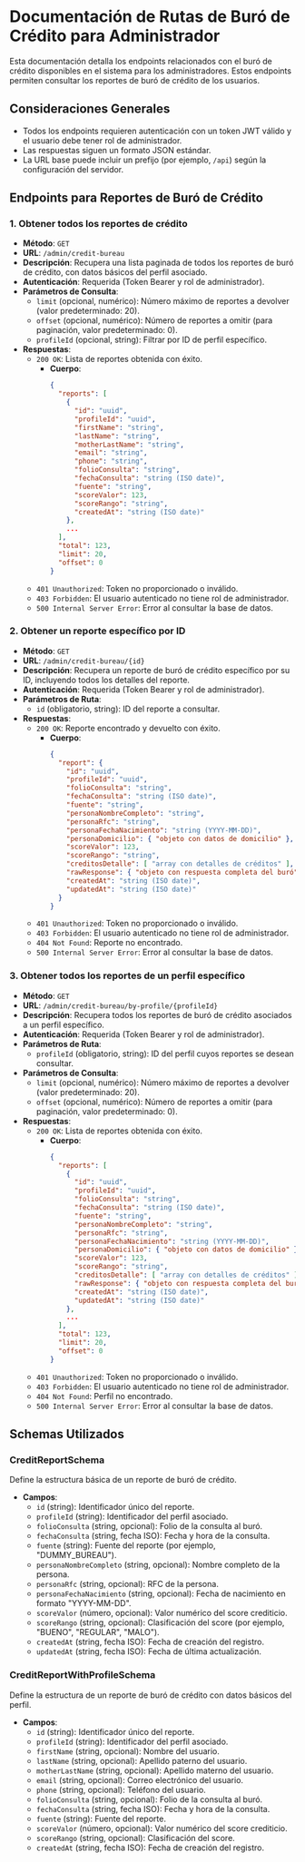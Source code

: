 # Documentación de Rutas de Buró de Crédito para Administrador

Esta documentación detalla los endpoints relacionados con el buró de crédito disponibles en el sistema para los administradores. Estos endpoints permiten consultar los reportes de buró de crédito de los usuarios.

## Consideraciones Generales

- Todos los endpoints requieren autenticación con un token JWT válido y el usuario debe tener rol de administrador.
- Las respuestas siguen un formato JSON estándar.
- La URL base puede incluir un prefijo (por ejemplo, `/api`) según la configuración del servidor.

## Endpoints para Reportes de Buró de Crédito

### 1. Obtener todos los reportes de crédito
- **Método**: `GET`
- **URL**: `/admin/credit-bureau`
- **Descripción**: Recupera una lista paginada de todos los reportes de buró de crédito, con datos básicos del perfil asociado.
- **Autenticación**: Requerida (Token Bearer y rol de administrador).
- **Parámetros de Consulta**:
  - `limit` (opcional, numérico): Número máximo de reportes a devolver (valor predeterminado: 20).
  - `offset` (opcional, numérico): Número de reportes a omitir (para paginación, valor predeterminado: 0).
  - `profileId` (opcional, string): Filtrar por ID de perfil específico.
- **Respuestas**:
  - `200 OK`: Lista de reportes obtenida con éxito.
    - **Cuerpo**: 
      ```json
      {
        "reports": [
          {
            "id": "uuid",
            "profileId": "uuid",
            "firstName": "string",
            "lastName": "string",
            "motherLastName": "string",
            "email": "string",
            "phone": "string",
            "folioConsulta": "string",
            "fechaConsulta": "string (ISO date)",
            "fuente": "string",
            "scoreValor": 123,
            "scoreRango": "string",
            "createdAt": "string (ISO date)"
          },
          ...
        ],
        "total": 123,
        "limit": 20,
        "offset": 0
      }
      ```
  - `401 Unauthorized`: Token no proporcionado o inválido.
  - `403 Forbidden`: El usuario autenticado no tiene rol de administrador.
  - `500 Internal Server Error`: Error al consultar la base de datos.

### 2. Obtener un reporte específico por ID
- **Método**: `GET`
- **URL**: `/admin/credit-bureau/{id}`
- **Descripción**: Recupera un reporte de buró de crédito específico por su ID, incluyendo todos los detalles del reporte.
- **Autenticación**: Requerida (Token Bearer y rol de administrador).
- **Parámetros de Ruta**:
  - `id` (obligatorio, string): ID del reporte a consultar.
- **Respuestas**:
  - `200 OK`: Reporte encontrado y devuelto con éxito.
    - **Cuerpo**: 
      ```json
      {
        "report": {
          "id": "uuid",
          "profileId": "uuid",
          "folioConsulta": "string",
          "fechaConsulta": "string (ISO date)",
          "fuente": "string",
          "personaNombreCompleto": "string",
          "personaRfc": "string",
          "personaFechaNacimiento": "string (YYYY-MM-DD)",
          "personaDomicilio": { "objeto con datos de domicilio" },
          "scoreValor": 123,
          "scoreRango": "string",
          "creditosDetalle": [ "array con detalles de créditos" ],
          "rawResponse": { "objeto con respuesta completa del buró" },
          "createdAt": "string (ISO date)",
          "updatedAt": "string (ISO date)"
        }
      }
      ```
  - `401 Unauthorized`: Token no proporcionado o inválido.
  - `403 Forbidden`: El usuario autenticado no tiene rol de administrador.
  - `404 Not Found`: Reporte no encontrado.
  - `500 Internal Server Error`: Error al consultar la base de datos.

### 3. Obtener todos los reportes de un perfil específico
- **Método**: `GET`
- **URL**: `/admin/credit-bureau/by-profile/{profileId}`
- **Descripción**: Recupera todos los reportes de buró de crédito asociados a un perfil específico.
- **Autenticación**: Requerida (Token Bearer y rol de administrador).
- **Parámetros de Ruta**:
  - `profileId` (obligatorio, string): ID del perfil cuyos reportes se desean consultar.
- **Parámetros de Consulta**:
  - `limit` (opcional, numérico): Número máximo de reportes a devolver (valor predeterminado: 20).
  - `offset` (opcional, numérico): Número de reportes a omitir (para paginación, valor predeterminado: 0).
- **Respuestas**:
  - `200 OK`: Lista de reportes obtenida con éxito.
    - **Cuerpo**: 
      ```json
      {
        "reports": [
          {
            "id": "uuid",
            "profileId": "uuid",
            "folioConsulta": "string",
            "fechaConsulta": "string (ISO date)",
            "fuente": "string",
            "personaNombreCompleto": "string",
            "personaRfc": "string",
            "personaFechaNacimiento": "string (YYYY-MM-DD)",
            "personaDomicilio": { "objeto con datos de domicilio" },
            "scoreValor": 123,
            "scoreRango": "string",
            "creditosDetalle": [ "array con detalles de créditos" ],
            "rawResponse": { "objeto con respuesta completa del buró" },
            "createdAt": "string (ISO date)",
            "updatedAt": "string (ISO date)"
          },
          ...
        ],
        "total": 123,
        "limit": 20,
        "offset": 0
      }
      ```
  - `401 Unauthorized`: Token no proporcionado o inválido.
  - `403 Forbidden`: El usuario autenticado no tiene rol de administrador.
  - `404 Not Found`: Perfil no encontrado.
  - `500 Internal Server Error`: Error al consultar la base de datos.

## Schemas Utilizados

### CreditReportSchema
Define la estructura básica de un reporte de buró de crédito.
- **Campos**:
  - `id` (string): Identificador único del reporte.
  - `profileId` (string): Identificador del perfil asociado.
  - `folioConsulta` (string, opcional): Folio de la consulta al buró.
  - `fechaConsulta` (string, fecha ISO): Fecha y hora de la consulta.
  - `fuente` (string): Fuente del reporte (por ejemplo, "DUMMY_BUREAU").
  - `personaNombreCompleto` (string, opcional): Nombre completo de la persona.
  - `personaRfc` (string, opcional): RFC de la persona.
  - `personaFechaNacimiento` (string, opcional): Fecha de nacimiento en formato "YYYY-MM-DD".
  - `scoreValor` (número, opcional): Valor numérico del score crediticio.
  - `scoreRango` (string, opcional): Clasificación del score (por ejemplo, "BUENO", "REGULAR", "MALO").
  - `createdAt` (string, fecha ISO): Fecha de creación del registro.
  - `updatedAt` (string, fecha ISO): Fecha de última actualización.

### CreditReportWithProfileSchema
Define la estructura de un reporte de buró de crédito con datos básicos del perfil.
- **Campos**:
  - `id` (string): Identificador único del reporte.
  - `profileId` (string): Identificador del perfil asociado.
  - `firstName` (string, opcional): Nombre del usuario.
  - `lastName` (string, opcional): Apellido paterno del usuario.
  - `motherLastName` (string, opcional): Apellido materno del usuario.
  - `email` (string, opcional): Correo electrónico del usuario.
  - `phone` (string, opcional): Teléfono del usuario.
  - `folioConsulta` (string, opcional): Folio de la consulta al buró.
  - `fechaConsulta` (string, fecha ISO): Fecha y hora de la consulta.
  - `fuente` (string): Fuente del reporte.
  - `scoreValor` (número, opcional): Valor numérico del score crediticio.
  - `scoreRango` (string, opcional): Clasificación del score.
  - `createdAt` (string, fecha ISO): Fecha de creación del registro.